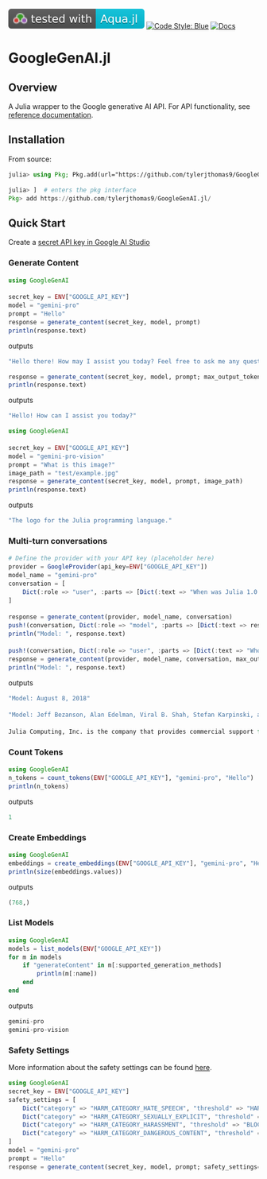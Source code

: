  [![Aqua QA](https://raw.githubusercontent.com/JuliaTesting/Aqua.jl/master/badge.svg)](https://github.com/JuliaTesting/Aqua.jl)
 [![Code Style: Blue](https://img.shields.io/badge/code%20style-blue-4495d1.svg)](https://github.com/invenia/BlueStyle)
 [![Docs](https://img.shields.io/badge/docs-dev-blue.svg)](https://tylerjthomas9.github.io/GoogleGenAI.jl)


# GoogleGenAI.jl

## Overview

A Julia wrapper to the Google generative AI API. For API functionality, see [reference documentation](https://ai.google.dev/tutorials/rest_quickstart).

## Installation

From source:
```julia
julia> using Pkg; Pkg.add(url="https://github.com/tylerjthomas9/GoogleGenAI.jl/")
```

```julia
julia> ]  # enters the pkg interface
Pkg> add https://github.com/tylerjthomas9/GoogleGenAI.jl/
```

## Quick Start

Create a [secret API key in Google AI Studio](https://makersuite.google.com/)


### Generate Content

```julia
using GoogleGenAI

secret_key = ENV["GOOGLE_API_KEY"]
model = "gemini-pro"
prompt = "Hello"
response = generate_content(secret_key, model, prompt)
println(response.text)
```
outputs
```julia
"Hello there! How may I assist you today? Feel free to ask me any questions you may have or give me a command. I'm here to help! 😊"
```

```julia
response = generate_content(secret_key, model, prompt; max_output_tokens=10)
println(response.text)
```
outputs
```julia
"Hello! How can I assist you today?"
```

```julia
using GoogleGenAI

secret_key = ENV["GOOGLE_API_KEY"]
model = "gemini-pro-vision"
prompt = "What is this image?"
image_path = "test/example.jpg"
response = generate_content(secret_key, model, prompt, image_path)
println(response.text)
```
outputs
```julia
"The logo for the Julia programming language."
```

### Multi-turn conversations

```julia
# Define the provider with your API key (placeholder here)
provider = GoogleProvider(api_key=ENV["GOOGLE_API_KEY"])
model_name = "gemini-pro"
conversation = [
    Dict(:role => "user", :parts => [Dict(:text => "When was Julia 1.0 released?")])
]

response = generate_content(provider, model_name, conversation)
push!(conversation, Dict(:role => "model", :parts => [Dict(:text => response.text)]))
println("Model: ", response.text) 

push!(conversation, Dict(:role => "user", :parts => [Dict(:text => "Who created the language?")]))
response = generate_content(provider, model_name, conversation, max_output_tokens=100)
println("Model: ", response.text)
```
outputs
```julia
"Model: August 8, 2018"

"Model: Jeff Bezanson, Alan Edelman, Viral B. Shah, Stefan Karpinski, and Keno Fischer

Julia Computing, Inc. is the company that provides commercial support for Julia."
```

### Count Tokens
```julia
using GoogleGenAI
n_tokens = count_tokens(ENV["GOOGLE_API_KEY"], "gemini-pro", "Hello")
println(n_tokens)
```
outputs
```julia
1
```

### Create Embeddings

```julia
using GoogleGenAI
embeddings = create_embeddings(ENV["GOOGLE_API_KEY"], "gemini-pro", "Hello")
println(size(embeddings.values))
```
outputs
```julia
(768,)
```

### List Models

```julia
using GoogleGenAI
models = list_models(ENV["GOOGLE_API_KEY"])
for m in models
    if "generateContent" in m[:supported_generation_methods]
        println(m[:name])
    end
end
```
outputs
```julia
gemini-pro
gemini-pro-vision
```

### Safety Settings

More information about the safety settings can be found [here](https://ai.google.dev/docs/safety_setting_gemini).

```julia
using GoogleGenAI
secret_key = ENV["GOOGLE_API_KEY"]
safety_settings = [
    Dict("category" => "HARM_CATEGORY_HATE_SPEECH", "threshold" => "HARM_BLOCK_THRESHOLD_UNSPECIFIED"),
    Dict("category" => "HARM_CATEGORY_SEXUALLY_EXPLICIT", "threshold" => "BLOCK_ONLY_HIGH"),
    Dict("category" => "HARM_CATEGORY_HARASSMENT", "threshold" => "BLOCK_MEDIUM_AND_ABOVE"),
    Dict("category" => "HARM_CATEGORY_DANGEROUS_CONTENT", "threshold" => "BLOCK_LOW_AND_ABOVE")
]
model = "gemini-pro"
prompt = "Hello"
response = generate_content(secret_key, model, prompt; safety_settings=safety_settings)
```
